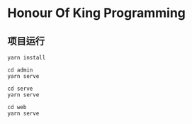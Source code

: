 # Honour Of King Programming

## 项目运行
```
yarn install 

cd admin 
yarn serve

cd serve
yarn serve

cd web
yarn serve
```
